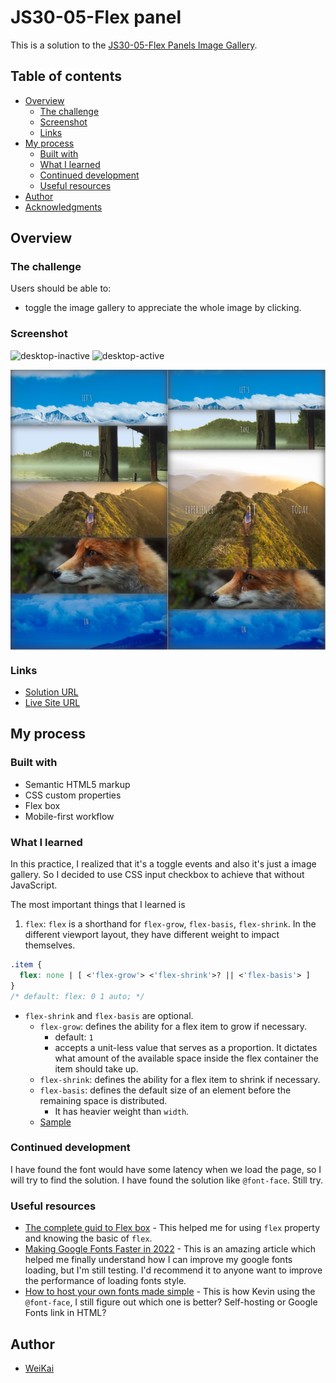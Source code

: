 # JS30-05-Flex panel
This is a solution to the [JS30-05-Flex Panels Image Gallery](https://courses.wesbos.com/account/access/62496c1ad3e09a449732a6f9/view/194130264).

## Table of contents
  - [Overview](#overview)
    - [The challenge](#the-challenge)
    - [Screenshot](#screenshot)
    - [Links](#links)
  - [My process](#my-process)
    - [Built with](#built-with)
    - [What I learned](#what-i-learned)
    - [Continued development](#continued-development)
    - [Useful resources](#useful-resources)
  - [Author](#author)
  - [Acknowledgments](#acknowledgments)
## Overview

### The challenge
Users should be able to:
- toggle the image gallery to appreciate the whole image by clicking.

### Screenshot
![desktop-inactive](./src/image/desktop-inactive.png)
![desktop-active](./src/image/desktop-active.png)
<div style="display: flex;">
  <img src="./src/image/mobile-inactive.png" width="50%" alt="mobile-inactive" />
  <img src="./src/image/mobile-active.png" width="50%" alt="mobile-active" />
</div>

### Links
- [Solution URL](https://github.com/Beginneraboutlife116/JS30-05-flex-panel)
- [Live Site URL](https://beginneraboutlife116.github.io/JS30-05-flex-panel/)

## My process

### Built with
- Semantic HTML5 markup
- CSS custom properties
- Flex box
- Mobile-first workflow

### What I learned
In this practice, I realized that it's a toggle events and also it's just a image gallery. So I decided to use CSS input checkbox to achieve that without JavaScript.

The most important things that I learned is 
1. `flex`: `flex` is a shorthand for `flex-grow`, `flex-basis`, `flex-shrink`. In the different viewport layout, they have different weight to impact themselves.
```css
.item { 
  flex: none | [ <'flex-grow'> <'flex-shrink'>? || <'flex-basis'> ]
} 
/* default: flex: 0 1 auto; */
```
 - `flex-shrink` and `flex-basis` are optional.
   - `flex-grow`: defines the ability for a flex item to grow if necessary.
     - default: `1`
     - accepts a unit-less value that serves as a proportion. It dictates what amount of the available space inside the flex container the item should take up.
   - `flex-shrink`: defines the ability for a flex item to shrink if necessary.
   - `flex-basis`: defines the default size of an element before the remaining space is distributed.
     - It has heavier weight than `width`.
   - [Sample](https://codepen.io/beginneraboutlife116/pen/RwQGvze)

### Continued development
I have found the font would have some latency when we load the page, so I will try to find the solution.
I have found the solution like `@font-face`.
Still try.

### Useful resources
- [The complete guid to Flex box](https://css-tricks.com/snippets/css/a-guide-to-flexbox/) - This helped me for using `flex` property and knowing the basic of `flex`.
- [Making Google Fonts Faster in 2022](https://sia.codes/posts/making-google-fonts-faster/) - This is an amazing article which helped me finally understand how I can improve my google fonts loading, but I'm still testing. I'd recommend it to anyone want to improve the performance of loading fonts style.
- [How to host your own fonts made simple](https://www.youtube.com/watch?v=KzqQXDbDvus) - This is how Kevin using the `@font-face`, I still figure out which one is better? Self-hosting or Google Fonts link in HTML?

## Author
- [WeiKai](https://github.com/Beginneraboutlife116)